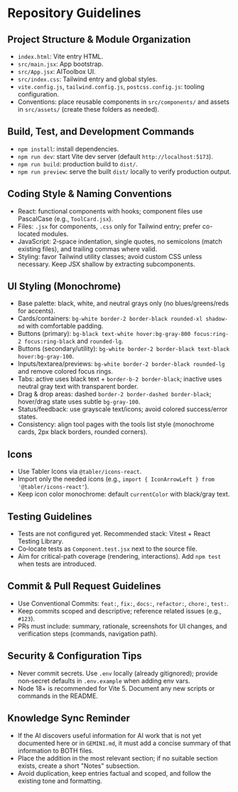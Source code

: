 # Repository Guidelines

## Project Structure & Module Organization
- `index.html`: Vite entry HTML.
- `src/main.jsx`: App bootstrap.
- `src/App.jsx`: AIToolbox UI.
- `src/index.css`: Tailwind entry and global styles.
- `vite.config.js`, `tailwind.config.js`, `postcss.config.js`: tooling configuration.
- Conventions: place reusable components in `src/components/` and assets in `src/assets/` (create these folders as needed).

## Build, Test, and Development Commands
- `npm install`: install dependencies.
- `npm run dev`: start Vite dev server (default `http://localhost:5173`).
- `npm run build`: production build to `dist/`.
- `npm run preview`: serve the built `dist/` locally to verify production output.

## Coding Style & Naming Conventions
- React: functional components with hooks; component files use PascalCase (e.g., `ToolCard.jsx`).
- Files: `.jsx` for components, `.css` only for Tailwind entry; prefer co-located modules.
- JavaScript: 2‑space indentation, single quotes, no semicolons (match existing files), and trailing commas where valid.
- Styling: favor Tailwind utility classes; avoid custom CSS unless necessary. Keep JSX shallow by extracting subcomponents.

## UI Styling (Monochrome)
- Base palette: black, white, and neutral grays only (no blues/greens/reds for accents).
- Cards/containers: `bg-white border-2 border-black rounded-xl shadow-md` with comfortable padding.
- Buttons (primary): `bg-black text-white hover:bg-gray-800 focus:ring-2 focus:ring-black` and `rounded-lg`.
- Buttons (secondary/utility): `bg-white border-2 border-black text-black hover:bg-gray-100`.
- Inputs/textarea/previews: `bg-white border-2 border-black rounded-lg` and remove colored focus rings.
- Tabs: active uses black text + `border-b-2 border-black`; inactive uses neutral gray text with transparent border.
- Drag & drop areas: dashed `border-2 border-dashed border-black`; hover/drag state uses subtle `bg-gray-100`.
- Status/feedback: use grayscale text/icons; avoid colored success/error states.
- Consistency: align tool pages with the tools list style (monochrome cards, 2px black borders, rounded corners).

## Icons
- Use Tabler Icons via `@tabler/icons-react`.
- Import only the needed icons (e.g., `import { IconArrowLeft } from '@tabler/icons-react'`).
- Keep icon color monochrome: default `currentColor` with black/gray text.

## Testing Guidelines
- Tests are not configured yet. Recommended stack: Vitest + React Testing Library.
- Co‑locate tests as `Component.test.jsx` next to the source file.
- Aim for critical-path coverage (rendering, interactions). Add `npm test` when tests are introduced.

## Commit & Pull Request Guidelines
- Use Conventional Commits: `feat:`, `fix:`, `docs:`, `refactor:`, `chore:`, `test:`.
- Keep commits scoped and descriptive; reference related issues (e.g., `#123`).
- PRs must include: summary, rationale, screenshots for UI changes, and verification steps (commands, navigation path).

## Security & Configuration Tips
- Never commit secrets. Use `.env` locally (already gitignored); provide non‑secret defaults in `.env.example` when adding env vars.
- Node 18+ is recommended for Vite 5. Document any new scripts or commands in the README.

## Knowledge Sync Reminder
- If the AI discovers useful information for AI work that is not yet documented here or in `GEMINI.md`, it must add a concise summary of that information to BOTH files.
- Place the addition in the most relevant section; if no suitable section exists, create a short "Notes" subsection.
- Avoid duplication, keep entries factual and scoped, and follow the existing tone and formatting.
